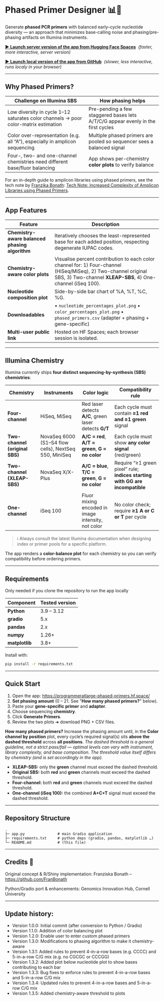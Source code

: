 # Phased Primer Designer 📊🧬

Generate **phased PCR primers** with balanced early–cycle nucleotide diversity — an approach that minimizes base-calling noise and phasing/pre-phasing artifacts on Illumina instruments.  

[**▶ Launch server version of the app from Hugging Face Spaces**](https://huggingface.co/spaces/Cornell-Genomics-Facility/phased_primers/) &nbsp;*(faster, more interactive, server version)*

[**▶ Launch local version of the app from GitHub**](https://cornell-genomics-facility.github.io/phased_primers/) &nbsp;*(slower, less interactive, runs localy in your browser)*

---

## Why Phased Primers?

| Challenge on Illumina SBS | How phasing helps |
|---------------------------|-------------------|
| Low diversity in cycle 1–12 saturates color channels → poor color-matrix estimation | Pre-pending a few staggered bases lets A/T/C/G appear evenly in the first cycles |
| Color over-representation (e.g. all “A”), especially in amplicon sequencing | Multiple phased primers are pooled so sequencer sees a balanced signal |
| Four-, two- and one-channel chemistries need different base/fluor balancing | App shows per-chemistry **color plots** to verify balance |

For an in-depth guide to amplicon libraries using phased primers, see the tech note by [Franzika Bonath](https://github.com/FranBonath): [Tech Note: Increased Complexity of Amplicon Libraries using Phased Primers](https://ngisweden.scilifelab.se/2021/01/tech-note-increase-complexity-of-amplicon-libraries-using-phased-primers/).

---

## App Features

| Feature | Description |
|---------|-------------|
| **Chemistry-aware balanced phasing algorithm** | Iteratively chooses the least-represented base for each added position, respecting degenerate IUPAC codes. |
| **Chemistry-aware color plots** | Visualise percent contribution to each color channel for: 1) Four-channel (HiSeq/MiSeq), 2) Two-channel original SBS, 3) Two-channel **XLEAP-SBS**, 4) One-channel (iSeq 100). |
| **Nucleotide composition plot** | Side-by-side bar chart of %A, %T, %C, %G. |
| **Downloadables** | • `nucleotide_percentages_plot.png`  • `color_percentages_plot.png`  • `phased_primers.csv` (adapter + phasing + gene-specific) |
| **Multi-user public link** | Hosted on HF Spaces; each browser session is isolated. |

---

## Illumina Chemistry

Illumina currently ships **four distinct sequencing-by-synthesis (SBS) chemistries**:

| Chemistry | Instruments | Color logic | Compatibility rule |
|-----------|-------------|-------------|--------------------|
| **Four-channel** | HiSeq, MiSeq | Red laser detects **A/C**, green laser detects **G/T** | Each cycle must contain **≥1 red** **and** **≥1 green** signal |
| **Two-channel (original SBS)** | NovaSeq 6000 (S1–S4 flow cells), NextSeq 550, MiniSeq | **A/C = red**, **A/T = green**, **G = no color** | Each cycle must show **any color signal** (red/green) |
| **Two-channel (XLEAP-SBS)** | NovaSeq X/X-Plus | **A/C = blue**, **T/C = green**, **G = no color** | Require “≥1 green pixel” rule; **indices starting with GG are incompatible** |
| **One-channel** | iSeq 100 | Fluor mixing encoded in image intensity, not color | No color check; require **≥1 A or C or T** per cycle |

> ℹ️  Always consult the latest Illumina documentation when designing index or primer pools for a specific platform.

The app renders a **color-balance plot** for each chemistry so you can verify compatibility before ordering primers.

---

## Requirements

Only needed if you clone the repository to run the app locally

| Component | Tested version |
|-----------|----------------|
| **Python** | 3.9 – 3.12 |
| **gradio** | 5.x |
| **pandas** | 2.x |
| **numpy** | 1.26+ |
| **matplotlib** | 3.8+ |

Install with:

```bash
pip install -r requirements.txt
```

---

## Quick Start

1. Open the app: <https://programmeratlarge-phased-primers.hf.space/>
2. **Set phasing amount** (0 – 21. See "**How many phased primers?**" below).
3. Paste your **gene-specific primer** and **adapter**.
4. Choose sequencing **chemistry**.
5. Click **Generate Primers**.
6. Review the two plots ➜ download PNG + CSV files.

**How many phased primers?** Increase the phasing amount until, in the **Color channel by position** plot, every cycle’s required signal(s) sits **above the dashed threshold** across **all positions**.
*The dashed threshold is a general guideline, not a strict pass/fail — optimal levels can vary with instrument, library complexity, and base composition. The threshold value itself differs by chemistry (and is set accordingly in the app).*

* **XLEAP-SBS:** only the **green** channel must exceed the dashed threshold.
* **Original SBS:** both **red** and **green** channels must exceed the dashed threshold.
* **Four-channel:** both **red** and **green** channels must exceed the dashed threshold.
* **One-channel (iSeq 100):** the combined **A+C+T** signal must exceed the dashed threshold.

---

## Repository Structure

```text
.
├─ app.py               # main Gradio application
├─ requirements.txt     # python deps (gradio, pandas, matplotlib …)
└─ README.md            # (this file)
```

---

## Credits 🙏
Original concept & R/Shiny implementation:
Franziska Bonath – https://github.com/FranBonath

Python/Gradio port & enhancements:
Genomics Innovation Hub, Cornell University

---

## Update history:

* Version 1.0.0: Initial commit (after conversion to Python / Gradio)
* Version 1.1.0: Addition of color balancing plot
* Version 1.2.0: Enable user to enter custom phased primers
* Version 1.3.0: Modifications to phasing algorithm to make it chemistry-aware
* Version 1.3.1: Added rules to prevent 4-in-a-row bases (e.g. CCCC) and 5-in-a-row C/G mix (e.g. no CGCGC or CCCGG)
* Version 1.3.2: Added plot below nucleotide plot to show bases contributing to each bar
* Version 1.3.3: Bug fixes to enforce rules to prevent 4-in-a-row bases and 5-in-a-row C/G mix
* Version 1.3.4: Updated rules to prevent 4-in-a-row bases and 5-in-a-row C/G mix
* Version 1.3.5: Added chemistry-aware threshold to plots
